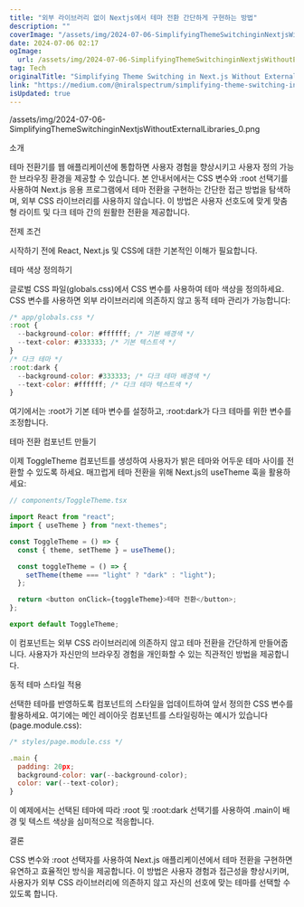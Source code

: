 ```yaml
---
title: "외부 라이브러리 없이 Nextjs에서 테마 전환 간단하게 구현하는 방법"
description: ""
coverImage: "/assets/img/2024-07-06-SimplifyingThemeSwitchinginNextjsWithoutExternalLibraries_0.png"
date: 2024-07-06 02:17
ogImage:
  url: /assets/img/2024-07-06-SimplifyingThemeSwitchinginNextjsWithoutExternalLibraries_0.png
tag: Tech
originalTitle: "Simplifying Theme Switching in Next.js Without External Libraries"
link: "https://medium.com/@niralspectrum/simplifying-theme-switching-in-next-js-without-external-libraries-c889c4b76573"
isUpdated: true
---
```


/assets/img/2024-07-06-SimplifyingThemeSwitchinginNextjsWithoutExternalLibraries_0.png

소개

테마 전환기를 웹 애플리케이션에 통합하면 사용자 경험을 향상시키고 사용자 정의 가능한 브라우징 환경을 제공할 수 있습니다. 본 안내서에서는 CSS 변수와 :root 선택기를 사용하여 Next.js 응용 프로그램에서 테마 전환을 구현하는 간단한 접근 방법을 탐색하며, 외부 CSS 라이브러리를 사용하지 않습니다. 이 방법은 사용자 선호도에 맞게 맞춤형 라이트 및 다크 테마 간의 원활한 전환을 제공합니다.

전제 조건

<!-- seedividend - 사각형 -->

<ins class="adsbygoogle"
     style="display:block"
     data-ad-client="ca-pub-4877378276818686"
     data-ad-slot="1898504329"
     data-ad-format="auto"
     data-full-width-responsive="true"></ins>

<script>
     (adsbygoogle = window.adsbygoogle || []).push({});
</script>

시작하기 전에 React, Next.js 및 CSS에 대한 기본적인 이해가 필요합니다.

테마 색상 정의하기

글로벌 CSS 파일(globals.css)에서 CSS 변수를 사용하여 테마 색상을 정의하세요. CSS 변수를 사용하면 외부 라이브러리에 의존하지 않고 동적 테마 관리가 가능합니다:

```js
/* app/globals.css */
:root {
  --background-color: #ffffff; /* 기본 배경색 */
  --text-color: #333333; /* 기본 텍스트색 */
}
/* 다크 테마 */
:root:dark {
  --background-color: #333333; /* 다크 테마 배경색 */
  --text-color: #ffffff; /* 다크 테마 텍스트색 */
}
```

<!-- seedividend - 사각형 -->

<ins class="adsbygoogle"
     style="display:block"
     data-ad-client="ca-pub-4877378276818686"
     data-ad-slot="1898504329"
     data-ad-format="auto"
     data-full-width-responsive="true"></ins>

<script>
     (adsbygoogle = window.adsbygoogle || []).push({});
</script>

여기에서는 :root가 기본 테마 변수를 설정하고, :root:dark가 다크 테마를 위한 변수를 조정합니다.

테마 전환 컴포넌트 만들기

이제 ToggleTheme 컴포넌트를 생성하여 사용자가 밝은 테마와 어두운 테마 사이를 전환할 수 있도록 하세요. 매끄럽게 테마 전환을 위해 Next.js의 useTheme 훅을 활용하세요:

```js
// components/ToggleTheme.tsx

import React from "react";
import { useTheme } from "next-themes";

const ToggleTheme = () => {
  const { theme, setTheme } = useTheme();

  const toggleTheme = () => {
    setTheme(theme === "light" ? "dark" : "light");
  };

  return <button onClick={toggleTheme}>테마 전환</button>;
};

export default ToggleTheme;
```

<!-- seedividend - 사각형 -->

<ins class="adsbygoogle"
     style="display:block"
     data-ad-client="ca-pub-4877378276818686"
     data-ad-slot="1898504329"
     data-ad-format="auto"
     data-full-width-responsive="true"></ins>

<script>
     (adsbygoogle = window.adsbygoogle || []).push({});
</script>

이 컴포넌트는 외부 CSS 라이브러리에 의존하지 않고 테마 전환을 간단하게 만들어줍니다. 사용자가 자신만의 브라우징 경험을 개인화할 수 있는 직관적인 방법을 제공합니다.

동적 테마 스타일 적용

선택한 테마를 반영하도록 컴포넌트의 스타일을 업데이트하여 앞서 정의한 CSS 변수를 활용하세요. 여기에는 메인 레이아웃 컴포넌트를 스타일링하는 예시가 있습니다 (page.module.css):

```js
/* styles/page.module.css */

.main {
  padding: 20px;
  background-color: var(--background-color);
  color: var(--text-color);
}
```

<!-- seedividend - 사각형 -->

<ins class="adsbygoogle"
     style="display:block"
     data-ad-client="ca-pub-4877378276818686"
     data-ad-slot="1898504329"
     data-ad-format="auto"
     data-full-width-responsive="true"></ins>

<script>
     (adsbygoogle = window.adsbygoogle || []).push({});
</script>

이 예제에서는 선택된 테마에 따라 :root 및 :root:dark 선택기를 사용하여 .main이 배경 및 텍스트 색상을 심미적으로 적응합니다.

결론

CSS 변수와 :root 선택자를 사용하여 Next.js 애플리케이션에서 테마 전환을 구현하면 유연하고 효율적인 방식을 제공합니다. 이 방법은 사용자 경험과 접근성을 향상시키며, 사용자가 외부 CSS 라이브러리에 의존하지 않고 자신의 선호에 맞는 테마를 선택할 수 있도록 합니다.
